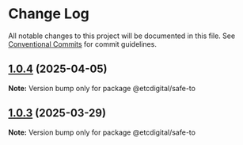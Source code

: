 # Change Log

All notable changes to this project will be documented in this file.
See [Conventional Commits](https://conventionalcommits.org) for commit guidelines.

## [1.0.4](https://github.com/etcdigital/packages/compare/@etcdigital/safe-to@1.0.3...@etcdigital/safe-to@1.0.4) (2025-04-05)

**Note:** Version bump only for package @etcdigital/safe-to





## [1.0.3](https://github.com/etcdigital/packages/compare/@etcdigital/safe-to@1.0.2...@etcdigital/safe-to@1.0.3) (2025-03-29)

**Note:** Version bump only for package @etcdigital/safe-to
